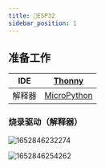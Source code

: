 ```yaml
---
title: 🍾ESP32
sidebar_position: 1
---
```


## 准备工作

| IDE    | [Thonny](https://thonny.org/)                    |
| ------ | ------------------------------------------------ |
| 解释器 | [MicroPython](https://micropython.org/download/) |

### 烧录驱动（解释器）

![1652846232274](/img/2022-7-6-ESP32/1652846232274.png)

![1652846254262](/img/2022-7-6-ESP32/1652846254262.png)



